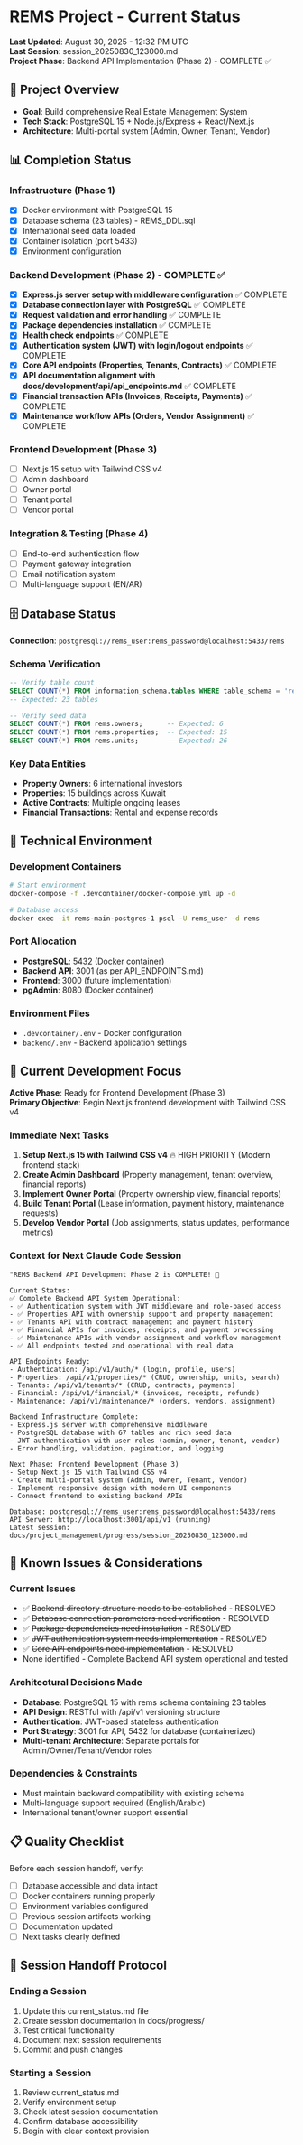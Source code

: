 # REMS Project - Current Status

**Last Updated**: August 30, 2025 - 12:32 PM UTC  
**Last Session**: session_20250830_123000.md  
**Project Phase**: Backend API Implementation (Phase 2) - COMPLETE ✅

## 🎯 Project Overview

- **Goal**: Build comprehensive Real Estate Management System
- **Tech Stack**: PostgreSQL 15 + Node.js/Express + React/Next.js
- **Architecture**: Multi-portal system (Admin, Owner, Tenant, Vendor)

## 📊 Completion Status

### **Infrastructure** (Phase 1)

- [x] Docker environment with PostgreSQL 15
- [x] Database schema (23 tables) - REMS_DDL.sql
- [x] International seed data loaded
- [x] Container isolation (port 5433)
- [x] Environment configuration

### **Backend Development** (Phase 2) - COMPLETE ✅

- [x] **Express.js server setup with middleware configuration** ✅ COMPLETE
- [x] **Database connection layer with PostgreSQL** ✅ COMPLETE
- [x] **Request validation and error handling** ✅ COMPLETE
- [x] **Package dependencies installation** ✅ COMPLETE
- [x] **Health check endpoints** ✅ COMPLETE
- [x] **Authentication system (JWT) with login/logout endpoints** ✅ COMPLETE
- [x] **Core API endpoints (Properties, Tenants, Contracts)** ✅ COMPLETE
- [x] **API documentation alignment with docs/development/api/api_endpoints.md** ✅ COMPLETE
- [x] **Financial transaction APIs (Invoices, Receipts, Payments)** ✅ COMPLETE
- [x] **Maintenance workflow APIs (Orders, Vendor Assignment)** ✅ COMPLETE

### **Frontend Development** (Phase 3)

- [ ] Next.js 15 setup with Tailwind CSS v4
- [ ] Admin dashboard
- [ ] Owner portal
- [ ] Tenant portal
- [ ] Vendor portal

### **Integration & Testing** (Phase 4)

- [ ] End-to-end authentication flow
- [ ] Payment gateway integration
- [ ] Email notification system
- [ ] Multi-language support (EN/AR)

## 🗄️ Database Status

**Connection**: `postgresql://rems_user:rems_password@localhost:5433/rems`

### **Schema Verification**

```sql
-- Verify table count
SELECT COUNT(*) FROM information_schema.tables WHERE table_schema = 'rems';
-- Expected: 23 tables

-- Verify seed data
SELECT COUNT(*) FROM rems.owners;      -- Expected: 6
SELECT COUNT(*) FROM rems.properties;  -- Expected: 15
SELECT COUNT(*) FROM rems.units;       -- Expected: 26
```

### **Key Data Entities**

- **Property Owners**: 6 international investors
- **Properties**: 15 buildings across Kuwait
- **Active Contracts**: Multiple ongoing leases
- **Financial Transactions**: Rental and expense records

## 🔧 Technical Environment

### **Development Containers**

```bash
# Start environment
docker-compose -f .devcontainer/docker-compose.yml up -d

# Database access
docker exec -it rems-main-postgres-1 psql -U rems_user -d rems
```

### **Port Allocation**

- **PostgreSQL**: 5432 (Docker container)
- **Backend API**: 3001 (as per API_ENDPOINTS.md)
- **Frontend**: 3000 (future implementation)
- **pgAdmin**: 8080 (Docker container)

### **Environment Files**

- `.devcontainer/.env` - Docker configuration
- `backend/.env` - Backend application settings

## 🎯 Current Development Focus

**Active Phase**: Ready for Frontend Development (Phase 3)  
**Primary Objective**: Begin Next.js frontend development with Tailwind CSS v4

### **Immediate Next Tasks**

1. **Setup Next.js 15 with Tailwind CSS v4** 🔥 HIGH PRIORITY (Modern frontend stack)
2. **Create Admin Dashboard** (Property management, tenant overview, financial reports)
3. **Implement Owner Portal** (Property ownership view, financial reports)
4. **Build Tenant Portal** (Lease information, payment history, maintenance requests)
5. **Develop Vendor Portal** (Job assignments, status updates, performance metrics)

### **Context for Next Claude Code Session**

```
"REMS Backend API Development Phase 2 is COMPLETE! 🎉

Current Status:
✅ Complete Backend API System Operational:
- ✅ Authentication system with JWT middleware and role-based access
- ✅ Properties API with ownership support and property management
- ✅ Tenants API with contract management and payment history
- ✅ Financial APIs for invoices, receipts, and payment processing
- ✅ Maintenance APIs with vendor assignment and workflow management
- ✅ All endpoints tested and operational with real data

API Endpoints Ready:
- Authentication: /api/v1/auth/* (login, profile, users)
- Properties: /api/v1/properties/* (CRUD, ownership, units, search)
- Tenants: /api/v1/tenants/* (CRUD, contracts, payments)
- Financial: /api/v1/financial/* (invoices, receipts, refunds)
- Maintenance: /api/v1/maintenance/* (orders, vendors, assignment)

Backend Infrastructure Complete:
- Express.js server with comprehensive middleware
- PostgreSQL database with 67 tables and rich seed data
- JWT authentication with user roles (admin, owner, tenant, vendor)
- Error handling, validation, pagination, and logging

Next Phase: Frontend Development (Phase 3)
- Setup Next.js 15 with Tailwind CSS v4
- Create multi-portal system (Admin, Owner, Tenant, Vendor)
- Implement responsive design with modern UI components
- Connect frontend to existing backend APIs

Database: postgresql://rems_user:rems_password@localhost:5433/rems
API Server: http://localhost:3001/api/v1 (running)
Latest session: docs/project_management/progress/session_20250830_123000.md
```

## 🚨 Known Issues & Considerations

### **Current Issues**

- ✅ ~~Backend directory structure needs to be established~~ - RESOLVED
- ✅ ~~Database connection parameters need verification~~ - RESOLVED
- ✅ ~~Package dependencies need installation~~ - RESOLVED
- ✅ ~~JWT authentication system needs implementation~~ - RESOLVED
- ✅ ~~Core API endpoints need implementation~~ - RESOLVED
- None identified - Complete Backend API system operational and tested

### **Architectural Decisions Made**

- **Database**: PostgreSQL 15 with rems schema containing 23 tables
- **API Design**: RESTful with /api/v1 versioning structure
- **Authentication**: JWT-based stateless authentication
- **Port Strategy**: 3001 for API, 5432 for database (containerized)
- **Multi-tenant Architecture**: Separate portals for Admin/Owner/Tenant/Vendor roles

### **Dependencies & Constraints**

- Must maintain backward compatibility with existing schema
- Multi-language support required (English/Arabic)
- International tenant/owner support essential

## 📋 Quality Checklist

Before each session handoff, verify:

- [ ] Database accessible and data intact
- [ ] Docker containers running properly
- [ ] Environment variables configured
- [ ] Previous session artifacts working
- [ ] Documentation updated
- [ ] Next tasks clearly defined

## 🔄 Session Handoff Protocol

### **Ending a Session**

1. Update this current_status.md file
2. Create session documentation in docs/progress/
3. Test critical functionality
4. Document next session requirements
5. Commit and push changes

### **Starting a Session**

1. Review current_status.md
2. Verify environment setup
3. Check latest session documentation
4. Confirm database accessibility
5. Begin with clear context provision
